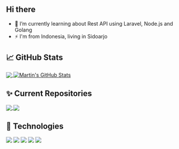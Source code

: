 ## Hi there
- 🌱 I’m currently learning about Rest API using Laravel, Node.js and Golang
- ⚡ I'm from Indonesia, living in Sidoarjo

## &#x1f4c8; GitHub Stats
<a href="https://github.com/indahmustika/indahmustika">
  <img align="center" src="https://github-readme-stats.vercel.app/api/top-langs/?username=indahmustika&hide=java,html,ejs,css,tsql,blade,xslt,scss,hack&title_color=ffffff&text_color=c9cacc&icon_color=2bbc8a&bg_color=1d1f21&langs_count=3" />
</a>
<a href="https://github.com/indahmustika/indahmustika">
  <img align="center" src="https://github-readme-stats.vercel.app/api?username=indahmustika&show_icons=true&line_height=27&count_private=true&title_color=ffffff&text_color=c9cacc&icon_color=2bbc8a&bg_color=1d1f21" alt="Martin's GitHub Stats" />
</a>

## ✨ Current Repositories
<a href="https://github.com/indahmustika/golang-restapi">
  <img align="center" src="https://github-readme-stats.vercel.app/api/pin/?username=indahmustika&repo=golang-restapi&title_color=ffffff&text_color=c9cacc&icon_color=2bbc8a&bg_color=1d1f21" />
</a>
<a href="https://github.com/indahmustika/node.js-restapi">
  <img align="center" src="https://github-readme-stats.vercel.app/api/pin/?username=indahmustika&repo=node.js-restapi&title_color=ffffff&text_color=c9cacc&icon_color=2bbc8a&bg_color=1d1f21" />
</a>

## 🔧 Technologies
![](https://img.shields.io/badge/Code-PHP-informational?style=flat&logo=php&logoColor=white&color=2bbc8a)
![](https://img.shields.io/badge/Code-JavaScript-informational?style=flat&logo=javascript&logoColor=white&color=2bbc8a)
![](https://img.shields.io/badge/Code-Python-informational?style=flat&logo=python&logoColor=white&color=2bbc8a)
![](https://img.shields.io/badge/Code-Golang-informational?style=flat&logo=go&logoColor=white&color=2bbc8a)
![](https://img.shields.io/badge/Code-Java-informational?style=flat&logo=java&logoColor=white&color=2bbc8a)
